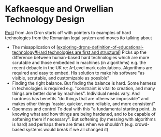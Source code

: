 # Kafkaesque and Orwellian Technology Design

[Post](https://jondron.ca/kafkaesque-and-orwellian-technology-design/) from Jon Dron starts off with pointers to examples of hard technologies from the Romanian legal system and moves ito talking about
- The  misapplication of [[exploring-drons-definition-of-educational-technology#Hard technologies are first and structural]]
  Picks up the difference between human-based hard technologies which are more scrutable and those embedded in machines (in algorithms) e.g. the recent debacle in the UK re: A-Level mark calculations. Algorithms are required and easy to embed. His solution to make his software "as visible, scrutable, and customizable as possible"
- Finding the right balance.
  But finding the balance is hard.  Some harness in technologies is required e.g. "constraint is vital to creation, and many things are better done by machines". Individual needs vary. And hardness has benefits "do things that are otherwise impossible" and makes other things 'easier, quicker, more reliable, and more consistent"
- Openness and control
  To deal with this "a fundamental starting point...is knowing what and how things are being hardened, and to be capable of softening them if necessary". But softening (by messing with algorithms is hard) and perhaps there are times when we shouldn't (e.g. crowd-based systems would break if we all changed it)




[//begin]: # "Autogenerated link references for markdown compatibility"
[exploring-drons-definition-of-educational-technology#Hard technologies are first and structural]: ../share/blog/2021/exploring-drons-definition-of-educational-technology "exploring-drons-definition-of-educational-technology"
[//end]: # "Autogenerated link references"